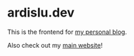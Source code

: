 # ardislu.dev

This is the frontend for [my personal blog](https://ardislu.dev).

Also check out my [main website](https://ardis.lu)!
